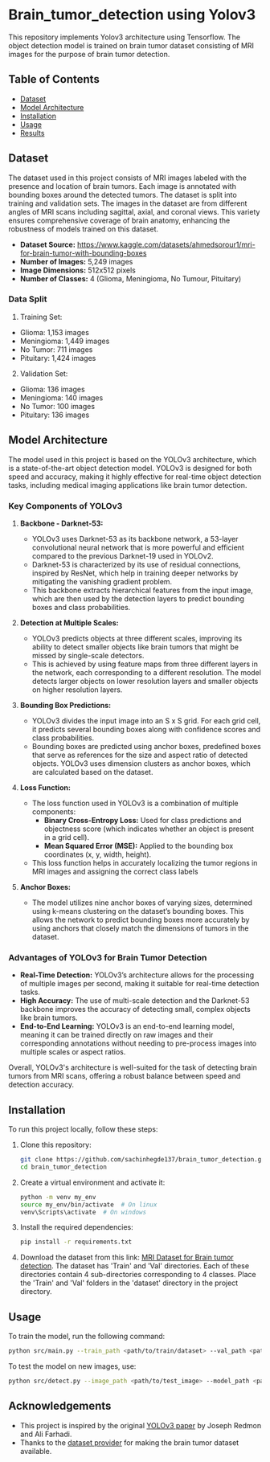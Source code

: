 # Brain_tumor_detection using Yolov3
This repository implements Yolov3 architecture using Tensorflow. The object detection model is trained on brain tumor
dataset consisting of MRI images for the purpose of brain tumor detection.

## Table of Contents
- [Dataset](#dataset)
- [Model Architecture](#model-architecture)
- [Installation](#installation)
- [Usage](#usage)
- [Results](#results)

## Dataset
The dataset used in this project consists of MRI images labeled with the presence and location of brain tumors. Each image is annotated with bounding boxes around the detected tumors. The dataset is split into training and validation sets. 
The images in the dataset are from different angles of MRI scans including sagittal, axial, and coronal views. This variety ensures comprehensive coverage of brain anatomy, enhancing the robustness of models trained on this dataset.


- **Dataset Source:** https://www.kaggle.com/datasets/ahmedsorour1/mri-for-brain-tumor-with-bounding-boxes
- **Number of Images:** 5,249 images
- **Image Dimensions:** 512x512 pixels
- **Number of Classes:** 4 (Glioma, Meningioma, No Tumour, Pituitary)

### Data Split
1. Training Set:
- Glioma: 1,153 images
- Meningioma: 1,449 images
- No Tumor: 711 images
- Pituitary: 1,424 images
2. Validation Set:
- Glioma: 136 images
- Meningioma: 140 images
- No Tumor: 100 images
- Pituitary: 136 images

## Model Architecture
The model used in this project is based on the YOLOv3 architecture, which is a state-of-the-art object detection model. YOLOv3 is designed for both speed and accuracy, making it highly effective for real-time object detection tasks, including medical imaging applications like brain tumor detection.

### Key Components of YOLOv3

1. **Backbone - Darknet-53:**
   - YOLOv3 uses Darknet-53 as its backbone network, a 53-layer convolutional neural network that is more powerful and efficient compared to the previous Darknet-19 used in YOLOv2.
   - Darknet-53 is characterized by its use of residual connections, inspired by ResNet, which help in training deeper networks by mitigating the vanishing gradient problem.
   - This backbone extracts hierarchical features from the input image, which are then used by the detection layers to predict bounding boxes and class probabilities.

2. **Detection at Multiple Scales:**
   - YOLOv3 predicts objects at three different scales, improving its ability to detect smaller objects like brain tumors that might be missed by single-scale detectors.
   - This is achieved by using feature maps from three different layers in the network, each corresponding to a different resolution. The model detects larger objects on lower resolution layers and smaller objects on higher resolution layers.

3. **Bounding Box Predictions:**
   - YOLOv3 divides the input image into an S x S grid. For each grid cell, it predicts several bounding boxes along with confidence scores and class probabilities.
   - Bounding boxes are predicted using anchor boxes, predefined boxes that serve as references for the size and aspect ratio of detected objects. YOLOv3 uses dimension clusters as anchor boxes, which are calculated based on the dataset.

4. **Loss Function:**
   - The loss function used in YOLOv3 is a combination of multiple components:
     - **Binary Cross-Entropy Loss:** Used for class predictions and objectness score (which indicates whether an object is present in a grid cell).
     - **Mean Squared Error (MSE):** Applied to the bounding box coordinates (x, y, width, height).
   - This loss function helps in accurately localizing the tumor regions in MRI images and assigning the correct class labels

6. **Anchor Boxes:**
   - The model utilizes nine anchor boxes of varying sizes, determined using k-means clustering on the dataset’s bounding boxes. This allows the network to predict bounding boxes more accurately by using anchors that closely match the dimensions of tumors in the dataset.

### Advantages of YOLOv3 for Brain Tumor Detection

- **Real-Time Detection:** YOLOv3’s architecture allows for the processing of multiple images per second, making it suitable for real-time detection tasks.
- **High Accuracy:** The use of multi-scale detection and the Darknet-53 backbone improves the accuracy of detecting small, complex objects like brain tumors.
- **End-to-End Learning:** YOLOv3 is an end-to-end learning model, meaning it can be trained directly on raw images and their corresponding annotations without needing to pre-process images into multiple scales or aspect ratios.

Overall, YOLOv3's architecture is well-suited for the task of detecting brain tumors from MRI scans, offering a robust balance between speed and detection accuracy.


## Installation
To run this project locally, follow these steps:

1. Clone this repository:
   ```bash
   git clone https://github.com/sachinhegde137/brain_tumor_detection.git
   cd brain_tumor_detection

2. Create a virtual environment and activate it:
   ```bash
   python -m venv my_env
   source my_env/bin/activate  # On linux
   venv\Scripts\activate  # On windows
   
3. Install the required dependencies:
   ```bash
   pip install -r requirements.txt
   
4. Download the dataset from this link: [MRI Dataset for Brain tumor detection](https://www.kaggle.com/datasets/ahmedsorour1/mri-for-brain-tumor-with-bounding-boxes).
The dataset has 'Train' and 'Val' directories. Each of these directories contain 4 sub-directories corresponding to 4 classes.
Place the 'Train' and 'Val' folders in the 'dataset' directory in the project directory.

## Usage

To train the model, run the following command:
   ```bash
   python src/main.py --train_path <path/to/train/dataset> --val_path <path/to/Val/dataset> --batch_size <batch size> --epochs <number of epochs> 
   ```

To test the model on new images, use:
   ```bash
   python src/detect.py --image_path <path/to/test_image> --model_path <path/to/model> --input_shape <input shape> 
   ```

## Acknowledgements
- This project is inspired by the original [YOLOv3 paper](https://arxiv.org/pdf/1804.02767) by Joseph Redmon and Ali Farhadi.
- Thanks to the [dataset provider](https://www.kaggle.com/datasets/ahmedsorour1/mri-for-brain-tumor-with-bounding-boxes) for making the brain tumor dataset available.


   
